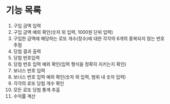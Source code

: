 # 기능 목록
1. 구입 금액 입력
2. 구입 금액 예외 확인(숫자 외 입력, 1000원 단위 입력)
3. 구입한 금액에 해당하는 로또 개수(장수)에 대한 각각의 6개의 중복되지 않는 번호 추첨
4. 당첨 결과 출력
5. 당첨 번호입력
6. 당첨 번호 입력 예외 확인(입력 형식을 정확히 지키는지 확인)
7. 보너스 번호 입력 
8. 보너스 번호 입력 예외 확인(숫자 외 입력, 범위 내 숫자 입력)
9. 각각의 로또 당첨 개수 확인 
10. 모든 로또 당첨 통계 추출 
11. 수익률 계산